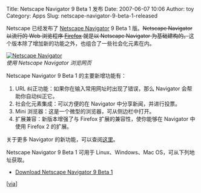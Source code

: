 Title: Netscape Navigator 9 Beta 1 发布
Date: 2007-06-07 10:06
Author: toy
Category: Apps
Slug: netscape-navigator-9-beta-1-released

Netscape 已经发布了 [Netscape Navigator](http://browser.netscape.com/) 9
Beta 1 版。~~Netscape Navigator 以流行的 Web 浏览程序
[Firefox](http://linuxtoy.org/tag/firefox) 就是以 Netscape Navigator
为基础建构的。~~这个版本除了增加新的功能之外，也组合了一些社会化元素在内。

[![Netscape
Navigator](http://i.linuxtoy.org/i/2007/06/netscape-navigator_s.png)](http://i.linuxtoy.org/i/2007/06/netscape-navigator.png)  
*使用 Netscape Navigator 浏览网页*

Netscape Navigator 9 Beta 1 的主要新增功能有：

1.  URL 纠正功能：如果你在输入常用网址时出现了错误，那么 Navigator
    会帮助你自动纠正它。
2.  社会化元素集成：可以方便的在 Navigator 中分享新闻，并进行投票。
3.  Mini 浏览器：这是一个微型的浏览器，可从侧边栏中打开。
4.  扩展兼容：新版本增强了与 Firefox 扩展的兼容性，使你能够在 Navigator
    中使用 Firefox 2 的扩展。

关于更多 Navigator
的新功能，可以查阅[这里](http://browser.netscape.com/whatsnew/9.0b1/)。

Netscape Navigator 9 Beta 1 可用于 Linux、Windows、Mac
OS，可从下列地址获取。

- [Download Netscape Navigator 9 Beta
1](http://ftp.netscape.com/pub/netscape9/en-US/9.0b/unix/linux/netscape-navigator-9.0b1.tar.gz)

[[via](http://osnews.com/story.php/18037/Navigator-9-Beta-Released/)]
